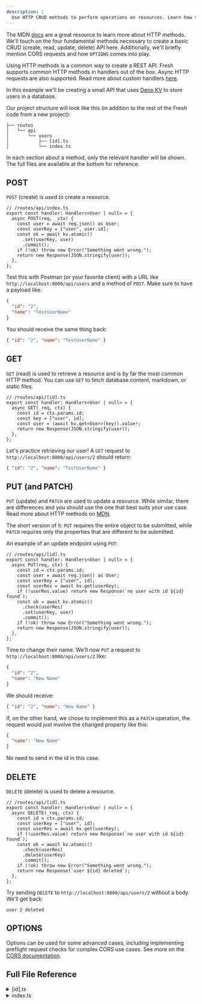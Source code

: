 ```yaml
---
description: |
  Use HTTP CRUD methods to perform operations on resources. Learn how to use HTTP handlers to create a RESTful API.
---
```


The MDN [docs](https://developer.mozilla.org/en-US/docs/Web/HTTP/Methods) are a
great resource to learn more about HTTP methods. We'll touch on the four
fundamental methods necessary to create a basic CRUD (create, read, update,
delete) API here. Additionally, we'll briefly mention CORS requests and how
`OPTIONS` comes into play.

Using HTTP methods is a common way to create a REST API. Fresh supports common
HTTP methods in handlers out of the box. Async HTTP requests are also supported.
Read more about custom handlers [here](/docs/getting-started/custom-handlers).

In this example we'll be creating a small API that uses
[Deno KV](https://deno.com/kv) to store users in a database.

Our project structure will look like this (in addition to the rest of the Fresh
code from a new project):

```
├── routes
│   └── api
│       └── users
│           ├── [id].ts
│           └── index.ts
```

In each section about a method, only the relevant handler will be shown. The
full files are available at the bottom for reference.

## POST

`POST` (create) is used to create a resource.

```tsx
// /routes/api/index.ts
export const handler: Handlers<User | null> = {
  async POST(req, _ctx) {
    const user = await req.json() as User;
    const userKey = ["user", user.id];
    const ok = await kv.atomic()
      .set(userKey, user)
      .commit();
    if (!ok) throw new Error("Something went wrong.");
    return new Response(JSON.stringify(user));
  },
};
```

Test this with Postman (or your favorite client) with a URL like
`http://localhost:8000/api/users` and a method of `POST`. Make sure to have a
payload like:

```json
{
  "id": "2",
  "name": "TestUserName"
}
```

You should receive the same thing back:

```json
{ "id": "2", "name": "TestUserName" }
```

## GET

`GET` (read) is used to retrieve a resource and is by far the most common HTTP
method. You can use `GET` to fetch database content, markdown, or static files.

```tsx
// /routes/api/[id].ts
export const handler: Handlers<User | null> = {
  async GET(_req, ctx) {
    const id = ctx.params.id;
    const key = ["user", id];
    const user = (await kv.get<User>(key)).value!;
    return new Response(JSON.stringify(user));
  },
};
```

Let's practice retrieving our user! A `GET` request to
`http://localhost:8000/api/users/2` should return:

```json
{ "id": "2", "name": "TestUserName" }
```

## PUT (and PATCH)

`PUT` (update) and `PATCH` are used to update a resource. While similar, there
are differences and you should use the one that best suits your use case. Read
more about HTTP methods on
[MDN](https://developer.mozilla.org/en-US/docs/Web/HTTP/Methods).

The short version of it: `PUT` requires the entire object to be submitted, while
`PATCH` requires only the properties that are different to be submitted.

An example of an update endpoint using `PUT`:

```tsx
// /routes/api/[id].ts
export const handler: Handlers<User | null> = {
  async PUT(req, ctx) {
    const id = ctx.params.id;
    const user = await req.json() as User;
    const userKey = ["user", id];
    const userRes = await kv.get(userKey);
    if (!userRes.value) return new Response(`no user with id ${id} found`);
    const ok = await kv.atomic()
      .check(userRes)
      .set(userKey, user)
      .commit();
    if (!ok) throw new Error("Something went wrong.");
    return new Response(JSON.stringify(user));
  },
};
```

Time to change their name. We'll now `PUT` a request to
`http://localhost:8000/api/users/2` like:

```json
{
  "id": "2",
  "name": "New Name"
}
```

We should receive:

```json
{ "id": "2", "name": "New Name" }
```

If, on the other hand, we chose to implement this as a `PATCH` operation, the
request would just involve the changed property like this:

```json
{
  "name": "New Name"
}
```

No need to send in the id in this case.

## DELETE

`DELETE` (delete) is used to delete a resource.

```tsx
// /routes/api/[id].ts
export const handler: Handlers<User | null> = {
  async DELETE(_req, ctx) {
    const id = ctx.params.id;
    const userKey = ["user", id];
    const userRes = await kv.get(userKey);
    if (!userRes.value) return new Response(`no user with id ${id} found`);
    const ok = await kv.atomic()
      .check(userRes)
      .delete(userKey)
      .commit();
    if (!ok) throw new Error("Something went wrong.");
    return new Response(`user ${id} deleted`);
  },
};
```

Try sending `DELETE` to `http://localhost:8000/api/users/2` without a body.
We'll get back:

```
user 2 deleted
```

## OPTIONS

Options can be used for some advanced cases, including implementing preflight
request checks for complex CORS use cases. See more on the
[CORS documentation](/docs/examples/dealing-with-cors).

## Full File Reference

<details>
<summary>[id].ts</summary>

```ts
import { Handlers } from "$fresh/server.ts";

type User = {
  id: string;
  name: string;
};

const kv = await Deno.openKv();

export const handler: Handlers<User | null> = {
  async GET(_req, ctx) {
    const id = ctx.params.id;
    const key = ["user", id];
    const user = (await kv.get<User>(key)).value!;
    return new Response(JSON.stringify(user));
  },
  async DELETE(_req, ctx) {
    const id = ctx.params.id;
    const userKey = ["user", id];
    const userRes = await kv.get(userKey);
    if (!userRes.value) return new Response(`no user with id ${id} found`);
    const ok = await kv.atomic()
      .check(userRes)
      .delete(userKey)
      .commit();
    if (!ok) throw new Error("Something went wrong.");
    return new Response(`user ${id} deleted`);
  },
  async PUT(req, ctx) {
    const id = ctx.params.id;
    const user = await req.json() as User;
    const userKey = ["user", id];
    const userRes = await kv.get(userKey);
    if (!userRes.value) return new Response(`no user with id ${id} found`);
    const ok = await kv.atomic()
      .check(userRes)
      .set(userKey, user)
      .commit();
    if (!ok) throw new Error("Something went wrong.");
    return new Response(JSON.stringify(user));
  },
};
```

</details>

<details>
<summary>index.ts</summary>

```ts
import { Handlers } from "$fresh/server.ts";

type User = {
  id: string;
  name: string;
};

const kv = await Deno.openKv();

export const handler: Handlers<User | null> = {
  async GET(_req, _ctx) {
    const users = [];
    for await (const res of kv.list({ prefix: ["user"] })) {
      users.push(res.value);
    }
    return new Response(JSON.stringify(users));
  },
  async POST(req, _ctx) {
    const user = await req.json() as User;
    const userKey = ["user", user.id];
    const ok = await kv.atomic()
      .set(userKey, user)
      .commit();
    if (!ok) throw new Error("Something went wrong.");
    return new Response(JSON.stringify(user));
  },
};
```

</details>
